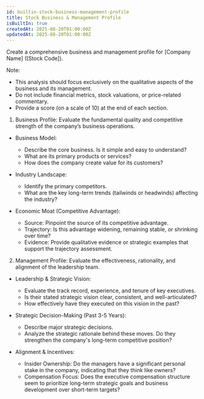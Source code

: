 ```yaml
---
id: builtin-stock-business-management-profile
title: Stock Business & Management Profile
isBuiltIn: true
createdAt: 2025-08-20T01:00:00Z
updatedAt: 2025-08-20T01:00:00Z
---
```


Create a comprehensive business and management profile for [Company Name] ([Stock Code]).

Note:
- This analysis should focus exclusively on the qualitative aspects of the business and its management.
- Do not include financial metrics, stock valuations, or price-related commentary.
- Provide a score (on a scale of 10) at the end of each section.

1. Business Profile: Evaluate the fundamental quality and competitive strength of the company’s business operations.

- Business Model:
  - Describe the core business. Is it simple and easy to understand?
  - What are its primary products or services?
  - How does the company create value for its customers?

- Industry Landscape:
  - Identify the primary competitors.
  - What are the key long-term trends (tailwinds or headwinds) affecting the industry?

- Economic Moat (Competitive Advantage):
  - Source: Pinpoint the source of its competitive advantage.
  - Trajectory: Is this advantage widening, remaining stable, or shrinking over time?
  - Evidence: Provide qualitative evidence or strategic examples that support the trajectory assessment.

2. Management Profile: Evaluate the effectiveness, rationality, and alignment of the leadership team.

- Leadership & Strategic Vision:
  - Evaluate the track record, experience, and tenure of key executives.
  - Is their stated strategic vision clear, consistent, and well-articulated?
  - How effectively have they executed on this vision in the past?

- Strategic Decision-Making (Past 3-5 Years):
  - Describe major strategic decisions.
  - Analyze the strategic rationale behind these moves. Do they strengthen the company's long-term competitive position?

- Alignment & Incentives:
  - Insider Ownership: Do the managers have a significant personal stake in the company, indicating that they think like owners?
  - Compensation Focus: Does the executive compensation structure seem to prioritize long-term strategic goals and business development over short-term targets?
